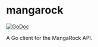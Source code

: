 # mangarock

[![GoDoc](https://godoc.org/github.com/bakerolls/mangarock?status.svg)](https://godoc.org/github.com/bakerolls/mangarock)

A Go client for the MangaRock API.
